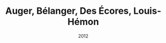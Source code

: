 ---
title: 'Auger, Bélanger, Des Écores, Louis-Hémon'
date: '2012'
type: ruelle_verte
district: rosemont
position: { lng: -73.5990787946296, lat: 45.550231994452645 }
image: ./148148_382972795113312_709593490_n.jpg
credit: Arrondissement de Rosemont - La Petite-Patrie
creditlink: https://www.facebook.com/arrondissementRPP
---